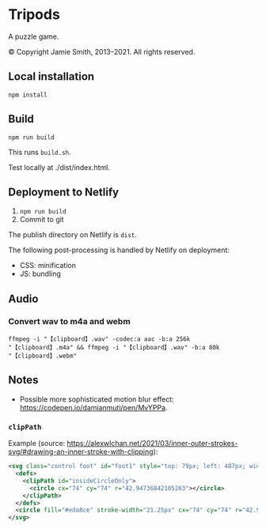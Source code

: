 # Tripods

A puzzle game.

© Copyright Jamie Smith, 2013–2021. All rights reserved.

## Local installation

`npm install`

## Build

`npm run build`

This runs `build.sh`.

Test locally at ./dist/index.html.

## Deployment to Netlify

1. `npm run build`
2. Commit to git

The publish directory on Netlify is `dist`.

The following post-processing is handled by Netlify on deployment:

* CSS: minification
* JS: bundling

## Audio

### Convert wav to m4a and webm

`ffmpeg -i "【clipboard】.wav" -codec:a aac -b:a 256k "【clipboard】.m4a" && ffmpeg -i "【clipboard】.wav" -b:a 80k "【clipboard】.webm"`

## Notes

* Possible more sophisticated motion blur effect: https://codepen.io/damianmuti/pen/MvYPPa.

### `clipPath`

Example (source: https://alexwlchan.net/2021/03/inner-outer-strokes-svg/#drawing-an-inner-stroke-with-clipping):

```xml
<svg class="control foot" id="foot1" style="top: 79px; left: 487px; width: 148px; height: 148px;">
  <defs>
    <clipPath id="insideCircleOnly">
      <circle cx="74" cy="74" r="42.94736842105263"></circle>
    </clipPath>
  </defs>
  <circle fill="#eda8ce" stroke-width="21.25px" cx="74" cy="74" r="42.94736842105263" clip-path="url(#insideCircleOnly)"></circle>
</svg>
```
